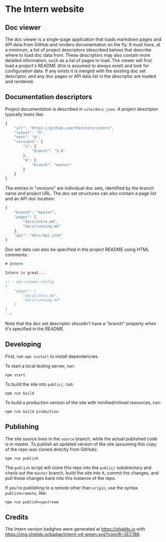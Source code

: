 # The Intern website

## Doc viewer

The doc viewer is a single-page application that loads markdown pages and API data from GitHub and renders documentation on the fly. It must have, at a minimum, a list of project descriptors (described below) that describe where to load doc data from. These descriptors may also contain more detailed information, such as a list of pages to load. The viewer will first load a project's README (this is assumed to always exist) and look for configuration data. If any exists it is merged with the existing doc set descriptor, and any doc pages or API data list in the descriptor are loaded and rendered.

## Documentation descriptors

Project documentation is described in `site/docs.json`. A project descriptor typically looks like:

```js
{
	"url": "https://github.com/theintern/intern",
	"latest": "3",
	"next": "4",
	"versions": {
		"3": {
			"branch": "3.4"
		},
		"4": {
			"branch": "master"
		}
	}
}
```

The entries in "versions" are individual doc sets, identified by the branch name and project URL. The doc set structures can also contain a page list and an API doc location:

```js
{
	"branch": "master",
	"pages": [
		"docs/intro.md",
		"docs/running.md"
	],
	"api": "docs/api.json"
}
```

Doc set data can also be specified in the project README using HTML comments:

```md
# Intern

Intern is great...

<!-- doc-viewer-config
{
    "pages": [
		"docs/intro.md",
		"docs/running.md"
	]
}
-->
```

Note that the doc set descriptor shouldn't have a "branch" property when it's specified in the README.

## Developing

First, run `npm install` to install dependencies.

To start a local testing server, run:

```
npm start
```

To build the site into `public/`, run:

```
npm run build
```

To build a production version of the site with minified/inlined resources, run:

```
npm run build production
```

## Publishing

The site source lives in the `source` branch, while the actual published code is in master. To publish an updated version of the site (assuming this copy of the repo was cloned directly from GitHub):

```
npm run publish
```

The `publish` script will clone this repo into the `public/` subdirectory and check out the `master` branch, build the site into it, commit the changes, and pull those changes back into this instance of the repo.

If you're publishing to a remote other than `origin`, use the syntax `publish=remote`, like:

```
npm run publish=upstream
```

## Credits

The Intern version badghes were generated at https://shields.io with https://img.shields.io/badge/intern-v4-green.svg?colorB=2EC186.
